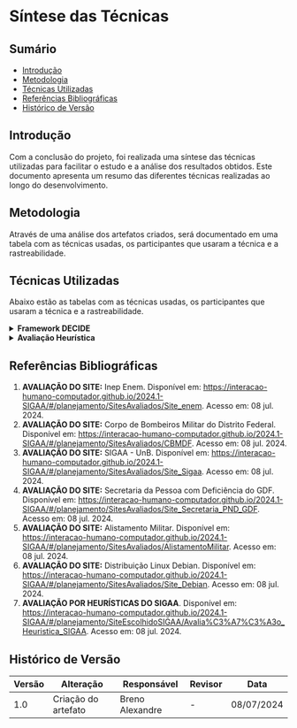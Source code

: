 # Síntese das Técnicas


## Sumário

- [Introdução](#Introdução)
- [Metodologia](#Metodologia)
- [Técnicas Utilizadas](#Técnicas-Utilizadas)
- [Referências Bibliográficas](#Referências-Bibliográficas)
- [Histórico de Versão](#Histórico-de-Versão)


## Introdução

Com a conclusão do projeto, foi realizada uma síntese das técnicas utilizadas para facilitar o estudo e a análise dos resultados obtidos. Este documento apresenta um resumo das diferentes técnicas realizadas ao longo do desenvolvimento.


## Metodologia

Através de uma análise dos artefatos criados, será documentado em uma tabela com as técnicas usadas, os participantes que usaram a técnica e a rastreabilidade.


## Técnicas Utilizadas

Abaixo estão as tabelas com as técnicas usadas, os participantes que usaram a técnica e a rastreabilidade.

<details>

<summary><b>Framework DECIDE</b></summary>
<br>
<center>

<b>Tabela 1:</b> Técnicas utilizadas no projeto: Framework DECIDE.

| Participantes | Rastreabilidade |
| - | - |
| Breno Alexandre | [Avaliação do site: Inep Enem](/planejamento/SitesAvaliados/Site_enem) |
| Bruno Araújo | [Avaliação do site: Corpo de Bombeiros Militar do Distrito Federal](/planejamento/SitesAvaliados/CBMDF) |
| Iago Passaglia | [Avaliação do site: SIGAA - UnB](/planejamento/SitesAvaliados/Site_Sigaa) |
| Larissa Stéfane | [Avaliação do site: Secretaria da Pessoa com Deficiência do GDF](/planejamento/SitesAvaliados/Site_Secretaria_PND_GDF) |
| Luana Medeiros | [Avaliação do site: Alistamento Militar](/planejamento/SitesAvaliados/AlistamentoMilitar) |
| Pedro Izarias | [Avaliação do site: Distribuição Linux Debian](/planejamento/SitesAvaliados/Site_Debian) |

<b>Autor:</b> <a href="https://github.com/brenoalexandre0/">Breno Alexandre</a>.

</center>

</details>


<details>

<summary><b>Avaliação Heurística</b></summary>
<br>
<center>

<b>Tabela 2:</b> Técnicas utilizadas no projeto: Avaliação Heurística.

| Participantes | Rastreabilidade |
| - | - |
| Larissa Stéfane | [Avaliação por Heurísticas do SIGAA](/planejamento/SiteEscolhidoSIGAA/Avaliação_Heuristica_SIGAA) |


<b>Autor:</b> <a href="https://github.com/brenoalexandre0/">Breno Alexandre</a>.

</center>

</details>


## Referências Bibliográficas

1. <b>AVALIAÇÃO DO SITE:</b> Inep Enem. Disponível em: <https://interacao-humano-computador.github.io/2024.1-SIGAA/#/planejamento/SitesAvaliados/Site_enem>. Acesso em: 08 jul. 2024.
2. <b>AVALIAÇÃO DO SITE:</b> Corpo de Bombeiros Militar do Distrito Federal. Disponível em: <https://interacao-humano-computador.github.io/2024.1-SIGAA/#/planejamento/SitesAvaliados/CBMDF>. Acesso em: 08 jul. 2024.
3. <b>AVALIAÇÃO DO SITE:</b> SIGAA - UnB. Disponível em: <https://interacao-humano-computador.github.io/2024.1-SIGAA/#/planejamento/SitesAvaliados/Site_Sigaa>. Acesso em: 08 jul. 2024.
4. <b>AVALIAÇÃO DO SITE:</b> Secretaria da Pessoa com Deficiência do GDF. Disponível em: <https://interacao-humano-computador.github.io/2024.1-SIGAA/#/planejamento/SitesAvaliados/Site_Secretaria_PND_GDF>. Acesso em: 08 jul. 2024.
5. <b>AVALIAÇÃO DO SITE:</b> Alistamento Militar. Disponível em: <https://interacao-humano-computador.github.io/2024.1-SIGAA/#/planejamento/SitesAvaliados/AlistamentoMilitar>. Acesso em: 08 jul. 2024.
6. <b>AVALIAÇÃO DO SITE:</b> Distribuição Linux Debian. Disponível em: <https://interacao-humano-computador.github.io/2024.1-SIGAA/#/planejamento/SitesAvaliados/Site_Debian>. Acesso em: 08 jul. 2024.
7. <b>AVALIAÇÃO POR HEURÍSTICAS DO SIGAA</b>. Disponível em: <https://interacao-humano-computador.github.io/2024.1-SIGAA/#/planejamento/SiteEscolhidoSIGAA/Avalia%C3%A7%C3%A3o_Heuristica_SIGAA>. Acesso em: 08 jul. 2024.



## Histórico de Versão

| Versão | Alteração | Responsável | Revisor | Data |
| ------ | --------- | ----------- | ------- | ---- |
| 1.0 | Criação do artefato | Breno Alexandre | - | 08/07/2024 |
